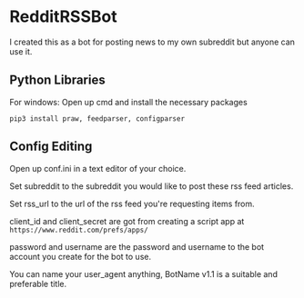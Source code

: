 # RedditRSSBot
I created this as a bot for posting news to my own subreddit but anyone can use it.

## Python Libraries
For windows:
Open up cmd and install the necessary packages
```
pip3 install praw, feedparser, configparser
```

## Config Editing
Open up conf.ini in a text editor of your choice.


Set subreddit to the subreddit you would like to post these rss feed articles.

Set rss_url to the url of the rss feed you're requesting items from.

client_id and client_secret are got from creating a script app at ``https://www.reddit.com/prefs/apps/``

password and username are the password and username to the bot account you create for the bot to use.

You can name your user_agent anything, BotName v1.1 is a suitable and preferable title.

